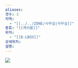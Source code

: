 ```yaml
---
aliases: 
갯수: 3
지역:
  - "[[../../ZONE/사무실|사무실]]"
종류: "[[케이블]]"
위치:
  - "[[B-LBOX]]"
상세위치: 
설명:
---
```

![](http://192.168.50.22/devices/241005_IMG_0004.jpg)